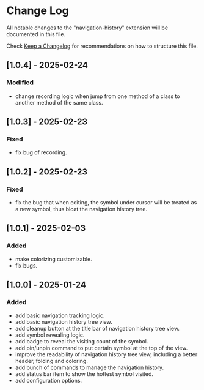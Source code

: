 # Change Log

All notable changes to the "navigation-history" extension will be documented in this file.

Check [Keep a Changelog](http://keepachangelog.com/) for recommendations on how to structure this file.

## [1.0.4] - 2025-02-24

### Modified

- change recording logic when jump from one method of a class to another method of the same class.

## [1.0.3] - 2025-02-23

### Fixed

- fix bug of recording.

## [1.0.2] - 2025-02-23

### Fixed

- fix the bug that when editing, the symbol under cursor will be treated as a new symbol, thus bloat the navigation history tree.

## [1.0.1] - 2025-02-03

### Added

- make colorizing customizable.
- fix bugs.

## [1.0.0] - 2025-01-24

### Added

- add basic navigation tracking logic.
- add basic navigation history tree view.
- add cleanup button at the title bar of navigation history tree view.
- add symbol revealing logic.
- add badge to reveal the visiting count of the symbol.
- add pin/unpin command to put certain symbol at the top of the view.
- improve the readability of navigation history tree view, including a better header, folding and coloring.
- add bunch of commands to manage the navigation history.
- add status bar item to show the hottest symbol visited.
- add configuration options.
